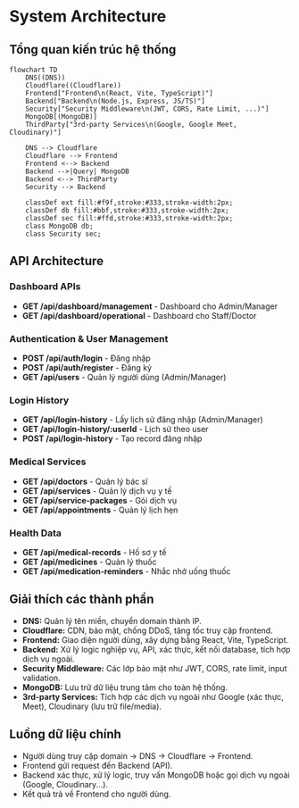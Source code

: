 # System Architecture

## Tổng quan kiến trúc hệ thống

```mermaid
flowchart TD
    DNS((DNS))
    Cloudflare((Cloudflare))
    Frontend["Frontend\n(React, Vite, TypeScript)"]
    Backend["Backend\n(Node.js, Express, JS/TS)"]
    Security["Security Middleware\n(JWT, CORS, Rate Limit, ...)"]
    MongoDB[(MongoDB)]
    ThirdParty["3rd-party Services\n(Google, Google Meet, Cloudinary)"]

    DNS --> Cloudflare
    Cloudflare --> Frontend
    Frontend <--> Backend
    Backend -->|Query| MongoDB
    Backend <--> ThirdParty
    Security --> Backend

    classDef ext fill:#f9f,stroke:#333,stroke-width:2px;
    classDef db fill:#bbf,stroke:#333,stroke-width:2px;
    classDef sec fill:#ffd,stroke:#333,stroke-width:2px;
    class MongoDB db;
    class Security sec;
```

## API Architecture

### Dashboard APIs
- **GET /api/dashboard/management** - Dashboard cho Admin/Manager
- **GET /api/dashboard/operational** - Dashboard cho Staff/Doctor

### Authentication & User Management
- **POST /api/auth/login** - Đăng nhập
- **POST /api/auth/register** - Đăng ký
- **GET /api/users** - Quản lý người dùng (Admin/Manager)

### Login History
- **GET /api/login-history** - Lấy lịch sử đăng nhập (Admin/Manager)
- **GET /api/login-history/:userId** - Lịch sử theo user
- **POST /api/login-history** - Tạo record đăng nhập

### Medical Services
- **GET /api/doctors** - Quản lý bác sĩ
- **GET /api/services** - Quản lý dịch vụ y tế
- **GET /api/service-packages** - Gói dịch vụ
- **GET /api/appointments** - Quản lý lịch hẹn

### Health Data
- **GET /api/medical-records** - Hồ sơ y tế
- **GET /api/medicines** - Quản lý thuốc
- **GET /api/medication-reminders** - Nhắc nhở uống thuốc

## Giải thích các thành phần

- **DNS:** Quản lý tên miền, chuyển domain thành IP.
- **Cloudflare:** CDN, bảo mật, chống DDoS, tăng tốc truy cập frontend.
- **Frontend:** Giao diện người dùng, xây dựng bằng React, Vite, TypeScript.
- **Backend:** Xử lý logic nghiệp vụ, API, xác thực, kết nối database, tích hợp dịch vụ ngoài.
- **Security Middleware:** Các lớp bảo mật như JWT, CORS, rate limit, input validation.
- **MongoDB:** Lưu trữ dữ liệu trung tâm cho toàn hệ thống.
- **3rd-party Services:** Tích hợp các dịch vụ ngoài như Google (xác thực, Meet), Cloudinary (lưu trữ file/media).

## Luồng dữ liệu chính
- Người dùng truy cập domain → DNS → Cloudflare → Frontend.
- Frontend gửi request đến Backend (API).
- Backend xác thực, xử lý logic, truy vấn MongoDB hoặc gọi dịch vụ ngoài (Google, Cloudinary...).
- Kết quả trả về Frontend cho người dùng. 